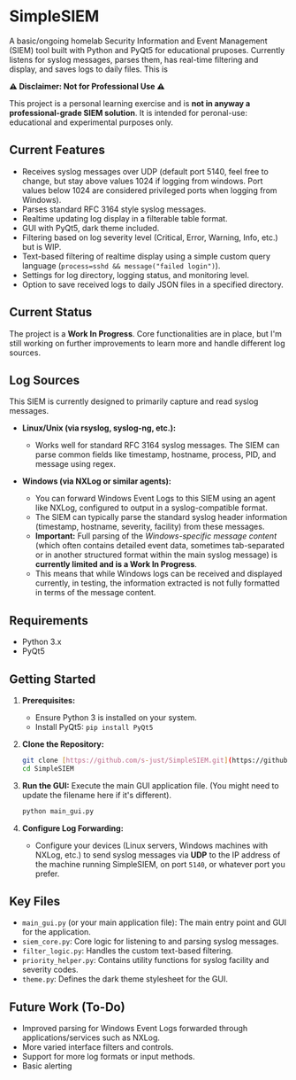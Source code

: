 # SimpleSIEM

A basic/ongoing homelab Security Information and Event Management (SIEM) tool built with Python and PyQt5 for educational pruposes. Currently listens for syslog messages, parses them, has real-time filtering and display, and saves logs to daily files. This is

**⚠️ Disclaimer: Not for Professional Use ⚠️**

This project is a personal learning exercise and is **not in anyway a professional-grade SIEM solution**. It is intended for peronal-use: educational and experimental purposes only.

## Current Features

* Receives syslog messages over UDP (default port 5140, feel free to change, but stay above values 1024 if logging from windows. Port values below 1024 are considered privileged ports when logging from Windows).
* Parses standard RFC 3164 style syslog messages.
* Realtime updating log display in a filterable table format.
* GUI with PyQt5, dark theme included.
* Filtering based on log severity level (Critical, Error, Warning, Info, etc.) but is WIP.
* Text-based filtering of realtime display using a simple custom query language (`process=sshd && message("failed login")`).
* Settings for log directory, logging status, and monitoring level.
* Option to save received logs to daily JSON files in a specified directory.

## Current Status

The project is a **Work In Progress**. Core functionalities are in place, but I'm still working on further improvements to learn more and handle different log sources.

## Log Sources

This SIEM is currently designed to primarily capture and read syslog messages.

* **Linux/Unix (via rsyslog, syslog-ng, etc.):**
    * Works well for standard RFC 3164 syslog messages. The SIEM can parse common fields like timestamp, hostname, process, PID, and message using regex.

* **Windows (via NXLog or similar agents):**
    * You can forward Windows Event Logs to this SIEM using an agent like NXLog, configured to output in a syslog-compatible format.
    * The SIEM can typically parse the standard syslog header information (timestamp, hostname, severity, facility) from these messages.
    * **Important:** Full parsing of the *Windows-specific message content* (which often contains detailed event data, sometimes tab-separated or in another structured format within the main syslog message) is **currently limited and is a Work In Progress**.
    * This means that while Windows logs can be received and displayed currently, in testing, the information extracted is not fully formatted in terms of the message content.

## Requirements

* Python 3.x
* PyQt5

## Getting Started

1.  **Prerequisites:**
    * Ensure Python 3 is installed on your system.
    * Install PyQt5: `pip install PyQt5`

2.  **Clone the Repository:**
    ```bash
    git clone [https://github.com/s-just/SimpleSIEM.git](https://github.com/s-just/SimpleSIEM.git)
    cd SimpleSIEM
    ```

3.  **Run the GUI:**
    Execute the main GUI application file. (You might need to update the filename here if it's different).
    ```bash
    python main_gui.py
    ```

4.  **Configure Log Forwarding:**
    * Configure your devices (Linux servers, Windows machines with NXLog, etc.) to send syslog messages via **UDP** to the IP address of the machine running SimpleSIEM, on port `5140`, or whatever port you prefer.
## Key Files

* `main_gui.py` (or your main application file): The main entry point and GUI for the application.
* `siem_core.py`: Core logic for listening to and parsing syslog messages.
* `filter_logic.py`: Handles the custom text-based filtering.
* `priority_helper.py`: Contains utility functions for syslog facility and severity codes.
* `theme.py`: Defines the dark theme stylesheet for the GUI.

## Future Work (To-Do)

* Improved parsing for Windows Event Logs forwarded through applications/services such as NXLog.
* More varied interface filters and controls.
* Support for more log formats or input methods.
* Basic alerting
